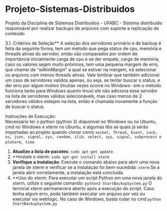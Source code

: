 # Projeto-Sistemas-Distribuidos
Projeto da Disciplina de Sistemas Distribuídos - UFABC - Sistema distribuído responsável por realizar backups de arquivos com suporte a replicação de conteúdo

 3.1. Critérios de Seleção\**
 A seleção dos servidores primário e de backup é feita da seguinte forma, tem um método
 que pega status de cpu, memória e threads ativas do servidor, então são comparados por
 ordem de importância inicialmente carga de cpu e se der empate, carga de memória,
 caso os valores sejam muito próximos, tem uma pequena margem de erro, que chamei
 de “withinMargin” a qual se estiver na margem, irá selecionar os arquivos com menos
 threads ativas. Vale lembrar que também adicionei um caso de servidores validos apenas,
 ou seja, se tentar buscar o status, e der erro por algum motivo (muitas vezes ocorre no
 Windows- sim o método funciona tanto para Windows quanto linux) ele não adiciona
 esse servidor na lista de servidores válidos selecionávels, mas caso menos de 2 servidores
 válidos estejam na lista, então é chamada novamente a função de buscar o status.

Instruções de Execução:  
Necessário ter o python (python 3) disponível no Windows ou no Ubuntu, cmd no Windows e xterm no Ubuntu, e algumas libs as quais já serão importadas ao projeto quando clonar como `socket, Thread, Event, Lock, os, json, signal, sys, random, zlib, select, sys, signal, subprocess e platorm, time`.
 1. **Atualize a lista de pacotes**:
 `sudo apt-get update`
 2. **Instale o xterm:
 `sudo apt-get install xterm`
 3. **Verifique a instalação**:
 Execute o comando abaixo para abrir uma nova janela de xterm e verificar se a instalação foi bem-sucedida:
 `xterm`
 Se a janela abrir corretamente, a instalação está concluída.
 4. **Uso do xterm:
 Para executar um script Python em uma nova janela do xterm, utilize o seguinte
 comando:
 `python3 StartBackupSystem.py`
 O terminal xterm permanecerá aberto após a execução do script. Caso tenha algum erro, pode também executar um arquivo por vez ou executar via weblogic.
 No caso de Windows, basta rodar no cmd
 `python StartBackupSystem.py`

